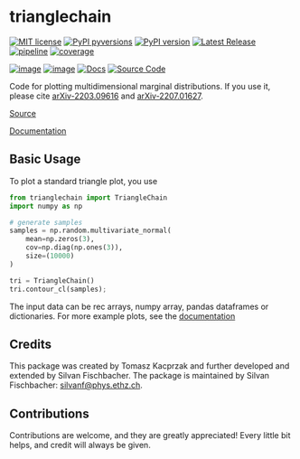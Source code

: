 trianglechain
=============

[![MIT license](https://img.shields.io/badge/License-MIT-blue.svg)](https://lbesson.mit-license.org/)
[![PyPI pyversions](https://img.shields.io/pypi/pyversions/trianglechain.svg)](https://pypi.python.org/pypi/trianglechain/)
[![PyPI version](https://badge.fury.io/py/trianglechain.svg)](https://badge.fury.io/py/trianglechain)
[![Latest Release](https://cosmo-gitlab.phys.ethz.ch/cosmo_public/trianglechain/-/badges/release.svg)](https://cosmo-gitlab.phys.ethz.ch/cosmo_public/trianglechain/-/releases)
[![pipeline](https://cosmo-gitlab.phys.ethz.ch/cosmo_public/trianglechain/badges/main/pipeline.svg)](https://cosmo-gitlab.phys.ethz.ch/cosmo_public/trianglechain)
[![coverage](https://cosmo-gitlab.phys.ethz.ch/cosmo_public/trianglechain/badges/main/coverage.svg)](https://cosmo-gitlab.phys.ethz.ch/cosmo_public/trianglechain)

[![image](http://img.shields.io/badge/arXiv-2203.09616-B31B1B.svg?logo=arxiv&style=flat)](https://arxiv.org/abs/2203.09616)
[![image](http://img.shields.io/badge/arXiv-2207.01627-B31B1B.svg?logo=arxiv&style=flat)](https://arxiv.org/abs/2207.01627)
[![Docs](https://badgen.net/badge/icon/Documentation?icon=https://cdn.jsdelivr.net/npm/simple-icons@v13/icons/gitbook.svg&label)](https://cosmo-docs.phys.ethz.ch/trianglechain/)
[![Source Code](https://badgen.net/badge/icon/Source%20Code?icon=gitlab&label)](https://cosmo-gitlab.phys.ethz.ch/cosmo_public/trianglechain)

Code for plotting multidimensional marginal distributions. If you use it, please cite [arXiv-2203.09616](https://arxiv.org/abs/2203.09616) and [arXiv-2207.01627](https://arxiv.org/abs/2207.01627).

[Source](https://cosmo-gitlab.phys.ethz.ch/cosmo_public/trianglechain)

[Documentation](http://cosmo-docs.phys.ethz.ch/trianglechain)


Basic Usage
-----------

To plot a standard triangle plot, you use

``` python
from trianglechain import TriangleChain
import numpy as np

# generate samples
samples = np.random.multivariate_normal(
    mean=np.zeros(3),
    cov=np.diag(np.ones(3)),
    size=(10000)
)

tri = TriangleChain()
tri.contour_cl(samples);
```
The input data can be rec arrays, numpy array, pandas dataframes or dictionaries.
For more example plots, see the [documentation](http://cosmo-docs.phys.ethz.ch/trianglechain)

Credits
-------

This package was created by Tomasz Kacprzak and further developed and extended by Silvan Fischbacher.
The package is maintained by Silvan Fischbacher: silvanf@phys.ethz.ch.

Contributions
-------------
Contributions are welcome, and they are greatly appreciated! Every
little bit helps, and credit will always be given.
